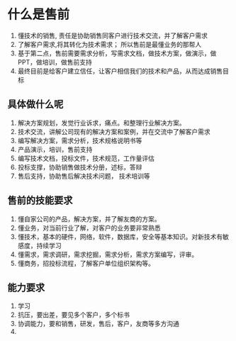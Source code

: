 # 什么是售前
1. 懂技术的销售, 责任是协助销售同客户进行技术交流，并了解客户需求
2. 了解客户需求,将其转化为技术需求； 所以售前是最懂业务的那帮人
3. 基于第二点，售前需要需求分析，写需求文档，做技术方案，做演示，做PPT，做培训，做售前支持
4. 最终目前是给客户建立信任，让客户相信我们的技术和产品，从而达成销售目标

## 具体做什么呢
1. 解决方案规划，发觉行业诉求，痛点。和整理行业解决方案。
2. 技术交流，讲解公司现有的解决方案和案例，并在交流中了解客户需求
3. 编写解决方案，需求分析，技术规格说明书等
4. 产品演示，培训，售前支持
5. 编写技术文档，投标文件，技术规范，工作量评估
6. 投标支撑，协助销售做技术分册，述标，答辩
7. 售后支持，协助售后解决技术问题， 技术培训等


## 售前的技能要求
1. 懂自家公司的产品，解决方案，并了解友商的方案。
2. 懂业务，对当前行业了解，对客户的业务要非常熟悉
3. 懂技术，基本的硬件，网络，软件，数据库，安全等基本知识。对新技术有敏感度，持续学习
4. 懂需求，需求调研，需求挖掘，需求分析，需求方案编写，评审。
5. 懂商务，招投标流程，了解客户单位组织架构等。

## 能力要求
1. 学习
2. 抗压，要出差，要见多个客户，多个标书
3. 协调能力，要和销售，研发，售后，客户，友商等多方沟通
4. 